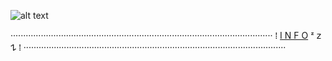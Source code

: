 ![alt text](https://i.postimg.cc/wBtQbdrP/Mikado-Kasuga-Kasu-Rich-1-1-1.jpg)

········································································································ ⁞ [I N F O](https://t.me/komonoai) ᶻ 𝗓 𐰁 ⁞ ········································································································
